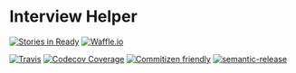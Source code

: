 # Interview Helper
[![Stories in Ready](https://badge.waffle.io/jmichelin/interview-helper.svg?label=ready&title=Ready)](http://waffle.io/jmichelin/interview-helper)
[![Waffle.io](https://img.shields.io/waffle/label/jmichelin/interview-helper/in%20progress.svg)]()

[![Travis](https://img.shields.io/travis/jmichelin/interview-helper.svg?style=flat)](https://travis-ci.org/jmichelin/interview-helper)
[![Codecov Coverage](https://img.shields.io/codecov/c/github/jmichelin/interview-helper.svg.svg?style=flat)](https://codecov.io/gh/jmichelin/characternamegenerator)
[![Commitizen friendly](https://img.shields.io/badge/commitizen-friendly-brightgreen.svg)](http://commitizen.github.io/cz-cli/)
[![semantic-release](https://img.shields.io/badge/%20%20%F0%9F%93%A6%F0%9F%9A%80-semantic--release-e10079.svg)](https://github.com/semantic-release/semantic-release)
